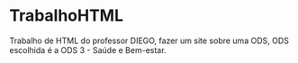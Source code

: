 # TrabalhoHTML
Trabalho de HTML do professor DIEGO, fazer um site sobre uma ODS, ODS escolhida é a ODS 3 - Saúde e Bem-estar.
